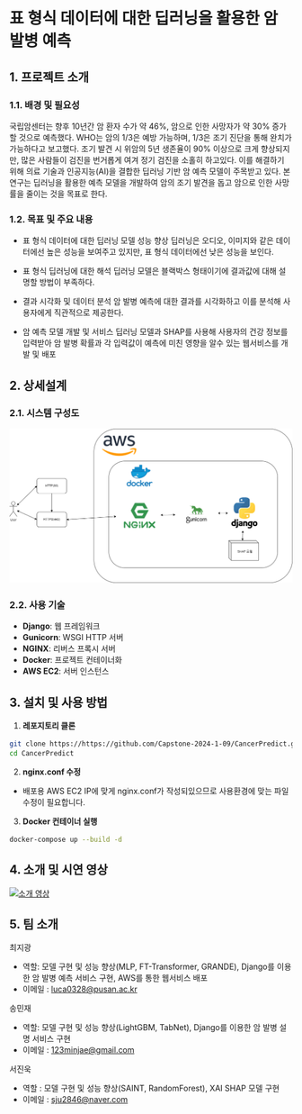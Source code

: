 # 표 형식 데이터에 대한 딥러닝을 활용한 암 발병 예측

## 1. 프로젝트 소개
### 1.1. 배경 및 필요성
국립암센터는 향후 10년간 암 환자 수가 약 46%, 암으로 인한 사망자가 약 30% 증가할 것으로 예측했다. WHO는 암의 1/3은 예방 가능하며, 1/3은 조기 진단을 통해 완치가 가능하다고 보고했다. 조기 발견 시 위암의 5년 생존율이 90% 이상으로 크게 향상되지만, 많은 사람들이 검진을 번거롭게 여겨 정기 검진을 소홀히 하고있다. 이를 해결하기 위해 의료 기술과 인공지능(AI)을 결합한 딥러닝 기반 암 예측 모델이 주목받고 있다. 본 연구는 딥러닝을 활용한 예측 모델을 개발하여 암의 조기 발견을 돕고 암으로 인한 사망률을 줄이는 것을 목표로 한다.

### 1.2. 목표 및 주요 내용

- 표 형식 데이터에 대한 딥러닝 모델 성능 향상
  딥러닝은 오디오, 이미지와 같은 데이터에선 높은 성능을 보여주고 있지만, 표 형식 데이터에선 낮은 성능을 보인다.

- 표 형식 딥러닝에 대한 해석
  딥러닝 모델은 블랙박스 형태이기에 결과값에 대해 설명할 방법이 부족하다.

- 결과 시각화 및 데이터 분석
  암 발병 예측에 대한 결과를 시각화하고 이를 분석해 사용자에게 직관적으로 제공한다.

- 암 예측 모델 개발 및 서비스
  딥러닝 모델과 SHAP를 사용해 사용자의 건강 정보를 입력받아 암 발병 확률과 각 입력값이 예측에 미친 영향을 알수 있는 웹서비스를 개발 및 배포

## 2. 상세설계
### 2.1. 시스템 구성도
![시스템 구성도](./image/system_architecture.png)


### 2.2. 사용 기술
- **Django**: 웹 프레임워크
- **Gunicorn**: WSGI HTTP 서버
- **NGINX**: 리버스 프록시 서버
- **Docker**: 프로젝트 컨테이너화
- **AWS EC2**: 서버 인스턴스 

## 3. 설치 및 사용 방법
1. **레포지토리 클론**
  ```bash
  git clone https://https://github.com/Capstone-2024-1-09/CancerPredict.git
  cd CancerPredict
  ```

2. **nginx.conf 수정**
  - 배포용 AWS EC2 IP에 맞게 nginx.conf가 작성되있으므로 사용환경에 맞는 파일수정이 필요합니다.

3. **Docker 컨테이너 실행**
  ```bash
  docker-compose up --build -d
  ```

## 4. 소개 및 시연 영상
[![소개 영상](http://img.youtube.com/vi/l7MMZJQWQFQ/0.jpg)](https://www.youtube.com/watch?v=l7MMZJQWQFQ)

## 5. 팀 소개

최지광
- 역할: 모델 구현 및 성능 향상(MLP, FT-Transformer, GRANDE), Django를 이용한 암 발병 예측 서비스 구현, AWS를 통한 웹서비스 배포
- 이메일 : luca0328@pusan.ac.kr

송민재
- 역할: 모델 구현 및 성능 향상(LightGBM, TabNet), Django를 이용한 암 발병 설명 서비스 구현
- 이메일 : 123minjae@gmail.com

서진욱
- 역할 : 모델 구현 및 성능 향상(SAINT, RandomForest), XAI SHAP 모델 구현
- 이메일 : sju2846@naver.com
